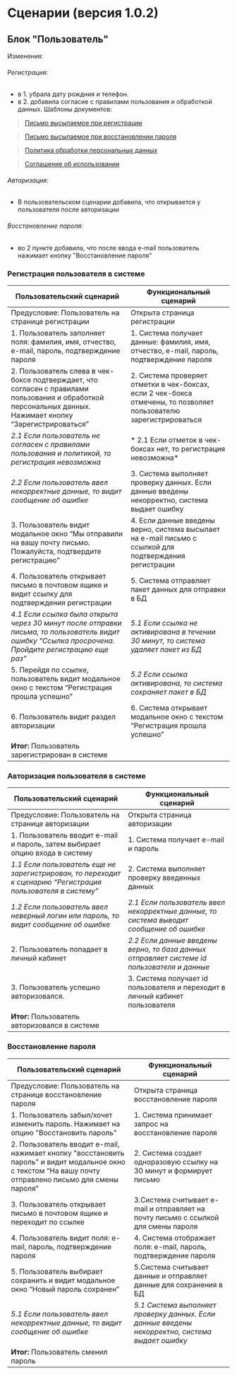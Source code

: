 # Сценарии (версия 1.0.2)
## Блок "Пользователь"
Изменения:
###### Регистрация: 
+ в 1. убрала дату рождния и телефон. 
+ в 2. добавила согласие с правилами пользования и обработкой данных. Шаблоны документов:
>[Письмо высылаемое при регистрации](https://schstp.github.io/Theater-Platform/scenarios/version_1_0_2/Письмо_Регистрации)

>[Письмо высылаемое при восстановлении пароля](https://schstp.github.io/Theater-Platform/scenarios/version_1_0_2/Письмо_восстановления)

>[Политика обработки персональных данных](https://schstp.github.io/Theater-Platform/scenarios/version_1_0_2/Политика_Данных)

>[Соглашение об использовании](https://schstp.github.io/Theater-Platform/scenarios/version_1_0_2/Правила_Пользования)

###### Авторизация: 
+ В пользовательском сценарии добавила, что открывается у пользователя после авторизации

###### Восстановление пароля: 
+ во 2 пункте добавила, что после ввода e-mail пользователь нажимает кнопку "Восстановление пароля"
 
### Регистрация пользователя в системе

|    Пользовательский сценарий                    |    Функциональный сценарий    |
|-------------------------------------------------|-------------------------------|
|Предусловие: Пользователь на странице регистрации|Открыта страница регистрации|  
|1. Пользователь заполняет поля: фамилия, имя, отчество, e-mail, пароль, подтверждение пароля| 1. Система получает данные: фамилия, имя, отчество, e-mail, пароль, подтверждение пароля|
|2. Пользователь слева в чек-боксе подтверждает, что согласен с правилами пользования и обработкой персональных данных. Нажимает кнопку “Зарегистрироваться” | 2. Система проверяет отметки в чек-боксах, если 2 чек-бокса отмечены, то позволяет пользователю зарегистрироваться|
| *2.1 Если пользователь не согласен с правилами пользования и политикой, то регистрация невозможна*|* 2.1  Если отметок в чек-боксах нет, то регистрация невозможна*|
| *2.2 Если пользователь ввел некорректные данные, то видит сообщение об ошибке*|3. Система выполняет проверку данных. Если данные введены некорректно, система выдает ошибку|
|3. Пользователь видит модальное окно “Мы отправили на вашу почту письмо. Пожалуйста, подтвердите регистрацию”|4. Если данные введены верно, система высылает на e-mail письмо с ссылкой для подтверждения регистрации|
|4. Пользователь открывает письмо в почтовом ящике и видит ссылку для подтверждения регистрации|5. Система отправляет пакет данных для отправки в БД|
|*4.1 Если ссылка была открыта через 30 минут после отправки письма, то пользователь видит ошибку "Ссылка просрочена. Пройдите регистрацию еще раз"*|*5.1 Если ссылка не активирована в течении 30 минут, то система удаляет пакет из БД*|
|5. Перейдя по ссылке, пользователь видит модальное окно с текстом “Регистрация прошла успешно”  |*5.2 Если ссылка активирована, то система сохраняет пакет в БД*|
|6. Пользователь видит раздел авторизации |6. Система открывает модальное окно с текстом “Регистрация прошла успешно”|
|**Итог:** Пользователь зарегистрирован в системе||

### Авторизация пользователя в системе

|    Пользовательский сценарий     |    Функциональный сценарий    |
|----------------------------------|-------------------------------|
|Предусловие: Пользователь на странице авторизации|Открыта страница авторизации|  
|1. Пользователь вводит e-mail и пароль, затем выбирает опцию входа в систему |1. Система получает e-mail и пароль|
|*1.1 Если пользователь еще не зарегистрирован, то переходит к сценарию “Регистрация пользователя в систему”*|2. Система выполняет проверку введенных данных|
|*1.2 Если пользователь ввел неверный логин или пароль, то видит сообщение об ошибке*|*2.1 Если пользователь ввел некорректные данные, то система выводит сообщение об ошибке*|
|2. Пользователь попадает в личный кабинет | *2.2 Если данные введены верно, то база данных отправляет системе  id пользователя и данные*|
|3. Пользователь успешно авторизовался.|3. Система получает id пользователя и переходит в личный кабинет пользователя|
|**Итог:** Пользователь авторизовался в системе||

### Восстановление пароля

|    Пользовательский сценарий     |    Функциональный сценарий    |
|----------------------------------|-------------------------------|
|Предусловие: Пользователь на странице восстановление пароля|Открыта страница восстановление пароля| 
|1. Пользователь забыл/хочет изменить пароль. Нажимает на опцию "Восстановить пароль"|1. Система принимает запрос на восстановление пароля|
|2. Пользователь вводит e-mail, нажимает кнопку "восстановить пароль" и видит модальное окно с текстом “На вашу почту отправлено письмо для смены пароля”|2. Система создает одноразовую ссылку на 30 минут и формирует письмо|
|3. Пользователь открывает письмо в почтовом ящике и переходит по ссылке|3.Система считывает e-mail и отправляет на почту письмо с ссылкой для смены пароля|
|4. Пользователь видит поля: e-mail, пароль, подтверждение пароля |4. Система отображает поля: e-mail, пароль, подтверждение пароля|
|5. Пользователь выбирает сохранить и видит модальное окно “Новый пароль сохранен”|5.Система считывает данные и отправляет данные для сохранения в БД|
|*5.1 Если пользователь ввел некорректные данные, то видит сообщение об ошибке*|*5.1 Система выполняет проверку данных. Если данные введены некорректно, система выдает ошибку*|
|**Итог:** Пользователь сменил пароль||

